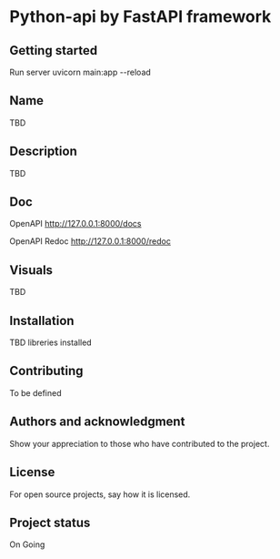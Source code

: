# Python-api by FastAPI framework

## Getting started

Run server
uvicorn main:app --reload


## Name
TBD

## Description
TBD

## Doc
OpenAPI
http://127.0.0.1:8000/docs

OpenAPI Redoc
http://127.0.0.1:8000/redoc

## Visuals
TBD

## Installation
TBD libreries installed


## Contributing
To be defined


## Authors and acknowledgment
Show your appreciation to those who have contributed to the project.

## License
For open source projects, say how it is licensed.

## Project status
On Going
